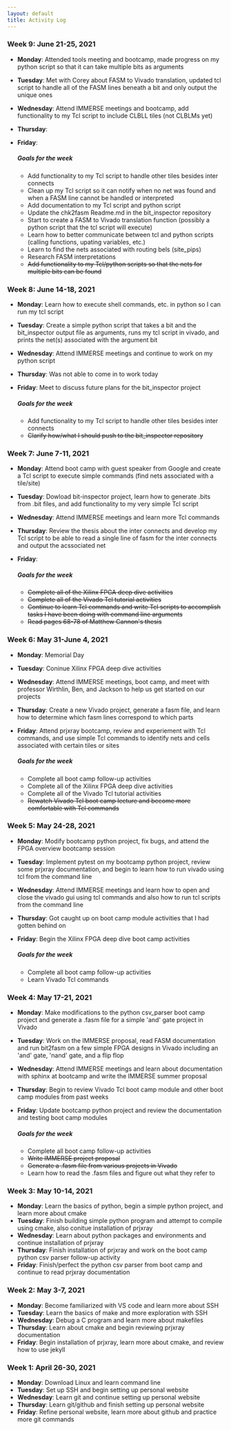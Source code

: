 ```yaml
---
layout: default
title: Activity Log
---
```


### **Week 9: June 21-25, 2021**

* **Monday**: Attended tools meeting and bootcamp, made progress on my python script so that it can take multiple bits as arguments
* **Tuesday**: Met with Corey about FASM to Vivado translation, updated tcl script to handle all of the FASM lines beneath a bit and only output the unique ones
* **Wednesday**: Attend IMMERSE meetings and bootcamp, add functionality to my Tcl script to include CLBLL tiles (not CLBLMs yet)
* **Thursday**: 
* **Friday**: 

  ##### **Goals for the week**
    * Add functionality to my Tcl script to handle other tiles besides inter connects
    * Clean up my Tcl script so it can notify when no net was found and when a FASM line cannot be handled or interpreted
    * Add documentation to my Tcl script and python script
    * Update the chk2fasm Readme.md in the bit_inspector repository 
    * Start to create a FASM to Vivado translation function (possibly a python script that the tcl script will execute)
    * Learn how to better communicate between tcl and python scripts (calling functions, upating variables, etc.)
    * Learn to find the nets associated with routing bels (site_pips)
    * Research FASM interpretations
    * ~~Add functionality to my Tcl/python scripts so that the nets for multiple bits can be found~~

### **Week 8: June 14-18, 2021**

* **Monday**: Learn how to execute shell commands, etc. in python so I can run my tcl script 
* **Tuesday**: Create a simple python script that takes a bit and the bit_inspector output file as arguments, runs my tcl script in vivado, and prints the net(s) associated with the argument bit
* **Wednesday**: Attend IMMERSE meetings and continue to work on my python script
* **Thursday**: Was not able to come in to work today
* **Friday**: Meet to discuss future plans for the bit_inspector project

  ##### **Goals for the week**
    * Add functionality to my Tcl script to handle other tiles besides inter connects
    * ~~Clarify how/what I should push to the bit_inspector repository~~

### **Week 7: June 7-11, 2021**

* **Monday**: Attend boot camp with guest speaker from Google and create a Tcl script to execute simple commands (find nets associated with a tile/site)
* **Tuesday**: Dowload bit-inspector project, learn how to generate .bits from .bit files, and add functionality to my very simple Tcl script 
* **Wednesday**: Attend IMMERSE meetings and learn more Tcl commands
* **Thursday**: Review the thesis about the inter connects and develop my Tcl script to be able to read a single line of fasm for the inter connects and output the acssociated net
* **Friday**: 

  ##### **Goals for the week**
    * ~~Complete all of the Xilinx FPGA deep dive activities~~
    * ~~Complete all of the Vivado Tcl tutorial activities~~
    * ~~Continue to learn Tcl commands and write Tcl scripts to accomplish tasks I have been doing with command line arguments~~
    * ~~Read pages 68-78 of Matthew Cannon's thesis~~

### **Week 6: May 31-June 4, 2021**

* **Monday**: Memorial Day 
* **Tuesday**: Coninue Xilinx FPGA deep dive activities
* **Wednesday**: Attend IMMERSE meetings, boot camp, and meet with professor Wirthlin, Ben, and Jackson to help us get started on our projects
* **Thursday**: Create a new Vivado project, generate a fasm file, and learn how to determine which fasm lines correspond to which parts
* **Friday**: Attend prjxray bootcamp, review and experiement with Tcl commands, and use simple Tcl commands to identify nets and cells associated with certain tiles or sites

  ##### **Goals for the week**
    * Complete all boot camp follow-up activities
    * Complete all of the Xilinx FPGA deep dive activities 
    * Complete all of the Vivado Tcl tutorial activities
    * ~~Rewatch Vivado Tcl boot camp lecture and become more comfortable with Tcl commands~~


### **Week 5: May 24-28, 2021**

* **Monday**: Modify bootcamp python project, fix bugs, and attend the FPGA overview bootcamp session 
* **Tuesday**: Implement pytest on my bootcamp python project, review some prjxray documentation, and begin to learn how to run vivado using tcl from the command line
* **Wednesday**: Attend IMMERSE meetings and learn how to open and close the vivado gui using tcl commands and also how to run tcl scripts from the command line
* **Thursday**: Got caught up on boot camp module activities that I had gotten behind on 
* **Friday**: Begin the Xilinx FPGA deep dive boot camp activities

  ##### **Goals for the week**
    * Complete all boot camp follow-up activities
    * Learn Vivado Tcl commands

### **Week 4: May 17-21, 2021**

* **Monday**: Make modifications to the python csv_parser boot camp project and generate a .fasm file for a simple 'and' gate project in Vivado
* **Tuesday**: Work on the IMMERSE proposal, read FASM documentation and run bit2fasm on a few simple FPGA designs in Vivado including an 'and' gate, 'nand' gate, and a flip flop 
* **Wednesday**: Attend IMMERSE meetings and learn about documentation with sphinx at bootcamp and write the IMMERSE summer proposal 
* **Thursday**: Begin to review Vivado Tcl boot camp module and other boot camp modules from past weeks
* **Friday**: Update bootcamp python project and review the documentation and testing boot camp modules

  ##### **Goals for the week**
    * Complete all boot camp follow-up activities
    * ~~Write IMMERSE project proposal~~ 
    * ~~Generate a .fasm file from various projects in Vivado~~
    * Learn how to read the .fasm files and figure out what they refer to

### Week 3: May 10-14, 2021

* **Monday**: Learn the basics of python, begin a simple python project, and learn more about cmake
* **Tuesday**: Finish building simple python program and attempt to compile using cmake, also conitue installation of prjxray
* **Wednesday**: Learn about python packages and environments and continue installation of prjxray
* **Thursday**: Finish installation of prjxray and work on the boot camp python csv parser follow-up activity
* **Friday**: Finish/perfect the python csv parser from boot camp and continue to read prjxray documentation 

### Week 2: May 3-7, 2021

* **Monday**: Become familiarized with VS code and learn more about SSH
* **Tuesday**: Learn the basics of make and more exploration with SSH
* **Wednesday**: Debug a C program and learn more about makefiles
* **Thursday**: Learn about cmake and begin reviewing prjxray documentation
* **Friday**: Begin installation of prjxray, learn more about cmake, and review how to use jekyll

### Week 1: April 26-30, 2021

* **Monday**: Download Linux and learn command line
* **Tuesday**: Set up SSH and begin setting up personal website
* **Wednesday**: Learn git and continue setting up personal website 
* **Thursday**: Learn git/github and finish setting up personal website 
* **Friday**: Refine personal website, learn more about github and practice more git commands